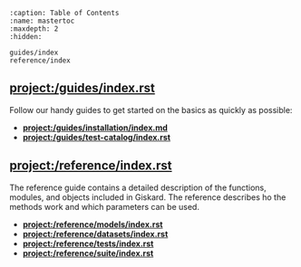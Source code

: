 ```{toctree}
:caption: Table of Contents
:name: mastertoc
:maxdepth: 2
:hidden:

guides/index
reference/index
```

## <project:/guides/index.rst>

Follow our handy guides to get started on the basics as quickly as possible:

- **<project:/guides/installation/index.md>**
- **<project:/guides/test-catalog/index.rst>**

## <project:/reference/index.rst>

The reference guide contains a detailed description of the functions, modules, and objects included in Giskard.
The reference describes ho the methods work and which parameters can be used.

- **<project:/reference/models/index.rst>**
- **<project:/reference/datasets/index.rst>**
- **<project:/reference/tests/index.rst>**
- **<project:/reference/suite/index.rst>**